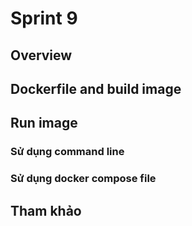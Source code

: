 # Sprint 9

## Overview

## Dockerfile and build image

## Run image

### Sử dụng command line

### Sử dụng docker compose file

## Tham khảo